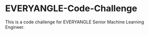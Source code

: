 # EVERYANGLE-Code-Challenge
This is a code challenge for EVERYANGLE Senior Machine Learning Engineer.
